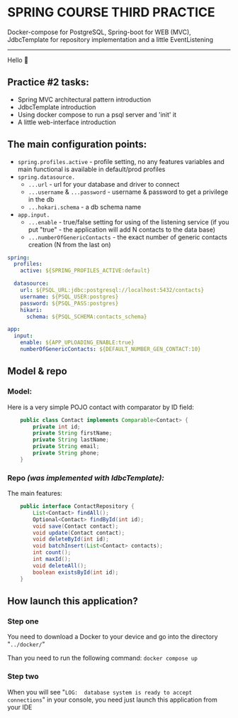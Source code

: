 # SPRING COURSE THIRD PRACTICE

Docker-compose for PostgreSQL, Spring-boot for WEB (MVC), JdbcTemplate for repository implementation and a little EventListening

___

Hello :wave:

## Practice #2 tasks:

* Spring MVC architectural pattern introduction
* JdbcTemplate introduction
* Using docker compose to run a psql server and 'init' it
* A little web-interface introduction

## The main configuration points:

* `spring.profiles.active` - profile setting, no any features variables and main functional is available in default/prod profiles
* `spring.datasource.`
  * `...url` - url for your database and driver to connect
  * `...username` & `...password` - username & password to get a privilege in the db
  * `...hokari.schema` - a db schema name
* `app.input.`
  * `...enable` - true/false setting for using of the listening service (if you put "true" - the application will add N contacts to the data base)
  * `...numberOfGenericContacts` - the exact number of generic contacts creation (N from the last on)


```yaml
spring:
  profiles:
    active: ${SPRING_PROFILES_ACTIVE:default}

  datasource:
    url: ${PSQL_URL:jdbc:postgresql://localhost:5432/contacts}
    username: ${PSQL_USER:postgres}
    password: ${PSQL_PASS:postgres}
    hikari:
      schema: ${PSQL_SCHEMA:contacts_schema}

app:
  input:
    enable: ${APP_UPLOADING_ENABLE:true}
    numberOfGenericContacts: ${DEFAULT_NUMBER_GEN_CONTACT:10}
```

## Model & repo

### Model:

Here is a very simple POJO contact with comparator by ID field:
```java
    public class Contact implements Comparable<Contact> {
        private int id;
        private String firstName;
        private String lastName;
        private String email;
        private String phone;
    }
```

### Repo ___(was implemented with IdbcTemplate):___

The main features:
```java
    public interface ContactRepository {
        List<Contact> findAll();
        Optional<Contact> findById(int id);
        void save(Contact contact);
        void update(Contact contact);
        void deleteById(int id);
        void batchInsert(List<Contact> contacts);
        int count();
        int maxId();
        void deleteAll();
        boolean existsById(int id);
    }
```

## How launch this application?

### Step one

You need to download a Docker to your device and go into the directory "`../docker/`"

Than you need to run the following command:
`docker compose up`

### Step two

When you will see "`LOG:  database system is ready to accept connections`" in your console, you need just launch this application from your IDE